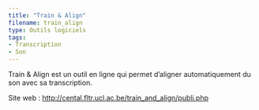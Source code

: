 ```yaml
---
title: "Train & Align"
filename: train_align
type: Outils logiciels
tags:
- Transcription
- Son
---
```


Train & Align est un outil en ligne qui permet d’aligner automatiquement du son avec sa transcription.

Site web : <http://cental.fltr.ucl.ac.be/train_and_align/publi.php>


